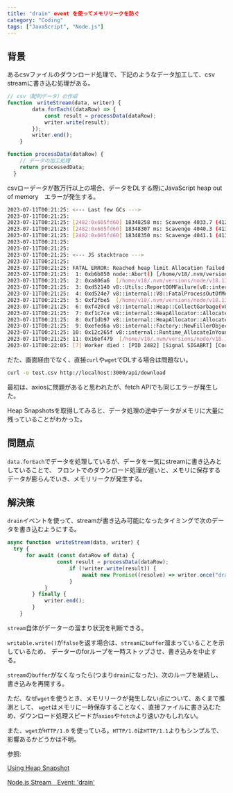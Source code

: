 ```yaml
---
title: "drain" event を使ってメモリリークを防ぐ
category: "Coding"
tags: ["JavaScript", "Node.js"]
---
```


## 背景
あるcsvファイルのダウンロード処理で、下記のようなデータ加工して、csv streamに書き込む処理がある。

```js
// csv（配列データ）の作成
function　writeStream(data, writer) {
		data.forEach((dataRow) => {
			const result = processData(dataRow);
			writer.write(result);
		});
		writer.end();
	}

function processData(dataRow) {
    // データの加工処理
    return processedData;
  }
```

csvローデータが数万行以上の場合、データをDLする際にJavaScript heap out of memory　エラーが発生する。

```bash
2023-07-11T00:21:25: <--- Last few GCs --->
2023-07-11T00:21:25:
2023-07-11T00:21:25: [2482:0x605fd60] 18348258 ms: Scavenge 4033.7 (4126.2) -> 4033.4 (4134.2) MB, 24.7 / 0.0 ms  (average mu = 0.756, current mu = 0.490) allocation failure;
2023-07-11T00:21:25: [2482:0x605fd60] 18348307 ms: Scavenge 4040.3 (4134.2) -> 4040.2 (4134.2) MB, 38.3 / 0.0 ms  (average mu = 0.756, current mu = 0.490) allocation failure;
2023-07-11T00:21:25: [2482:0x605fd60] 18348350 ms: Scavenge 4041.1 (4134.2) -> 4040.3 (4150.2) MB, 41.9 / 0.0 ms  (average mu = 0.756, current mu = 0.490) allocation failure;
2023-07-11T00:21:25:
2023-07-11T00:21:25:
2023-07-11T00:21:25: <--- JS stacktrace --->
2023-07-11T00:21:25:
2023-07-11T00:21:25: FATAL ERROR: Reached heap limit Allocation failed - JavaScript heap out of memory
2023-07-11T00:21:25:  1: 0xb6b850 node::Abort() [/home/v18/.nvm/versions/node/v18.13.0/bin/node]
2023-07-11T00:21:25:  2: 0xa806a6  [/home/v18/.nvm/versions/node/v18.13.0/bin/node]
2023-07-11T00:21:25:  3: 0xd52140 v8::Utils::ReportOOMFailure(v8::internal::Isolate*, char const*, bool) [/home/v18/.nvm/versions/node/v18.13.0/bin/node]
2023-07-11T00:21:25:  4: 0xd524e7 v8::internal::V8::FatalProcessOutOfMemory(v8::internal::Isolate*, char const*, bool) [/home/v18/.nvm/versions/node/v18.13.0/bin/node]
2023-07-11T00:21:25:  5: 0xf2fbe5  [/home/v18/.nvm/versions/node/v18.13.0/bin/node]
2023-07-11T00:21:25:  6: 0xf420cd v8::internal::Heap::CollectGarbage(v8::internal::AllocationSpace, v8::internal::GarbageCollectionReason, v8::GCCallbackFlags) [/home/v18/.nvm/versions/node/v18.13.0/bin/node]
2023-07-11T00:21:25:  7: 0xf1c7ce v8::internal::HeapAllocator::AllocateRawWithLightRetrySlowPath(int, v8::internal::AllocationType, v8::internal::AllocationOrigin, v8::internal::AllocationAlignment) [/home/v18/.nvm/versions/node/v18.13.0/bin/node]
2023-07-11T00:21:25:  8: 0xf1db97 v8::internal::HeapAllocator::AllocateRawWithRetryOrFailSlowPath(int, v8::internal::AllocationType, v8::internal::AllocationOrigin, v8::internal::AllocationAlignment) [/home/v18/.nvm/versions/node/v18.13.0/bin/node]
2023-07-11T00:21:25:  9: 0xefed6a v8::internal::Factory::NewFillerObject(int, v8::internal::AllocationAlignment, v8::internal::AllocationType, v8::internal::AllocationOrigin) [/home/v18/.nvm/versions/node/v18.13.0/bin/node]
2023-07-11T00:21:25: 10: 0x12c265f v8::internal::Runtime_AllocateInYoungGeneration(int, unsigned long*, v8::internal::Isolate*) [/home/v18/.nvm/versions/node/v18.13.0/bin/node]
2023-07-11T00:21:25: 11: 0x16ef479  [/home/v18/.nvm/versions/node/v18.13.0/bin/node]
2023-07-11T00:22:05: [7] Worker died : [PID 2482] [Signal SIGABRT] [Code null]
```

だた、画面経由でなく、直接`curl`や`wget`でDLする場合は問題ない。

```bash
curl -o test.csv http://localhost:3000/api/download
```

最初は、axiosに問題があると思われたが、fetch APIでも同じエラーが発生した。

Heap Snapshotsを取得してみると、データ処理の途中データがメモリに大量に残っていることがわかった。

## 問題点
`data.forEach`でデータを処理しているが、データを一気にstreamに書き込みとしていることで、
フロントでのダウンロード処理が遅いと、メモリに保存するデータが膨らんでいき、メモリリークが発生する。

## 解決策

`drain`イベントを使って、streamが書き込み可能になったタイミングで次のデータを書き込むようにする。

```js
async function　writeStream(data, writer) {
  try {
	  for await (const dataRow of data) {
				const result = processData(dataRow);
					if (!writer.write(result)) {
						await new Promise((resolve) => writer.once("drain", resolve));
					}
			}
		} finally {
			writer.end();
		}
	}
```

`stream`自体がデーターの溜まり状況を判断できる。

`writable.write()`が`false`を返す場合は、`stream`に`buffer`溜まっていることを示しているため、
データーのforループを一時ストップさせ、書き込みを中止する。

`stream`の`buffer`がなくなったら(つまり`drain`になった)、次のループを継続し、書き込みを再開する。

ただ、なぜ`wget`を使うとき、メモリリークが発生しない点について、あくまで推測として、
`wget`はメモリに一時保存することなく、直接ファイルに書き込むため、ダウンロード処理スピードが`axios`や`fetch`より速いかもしれない。

また、`wget`が`HTTP/1.0` を使っている。`HTTP/1.0`は`HTTP/1.1`よりもシンプルで、影響あるかどうかは不明。

参照: 

[Using Heap Snapshot](https://nodejs.org/en/learn/diagnostics/memory/using-heap-snapshot)

[Node.js Stream　Event: 'drain'](https://nodejs.org/api/stream.html#event-drain)